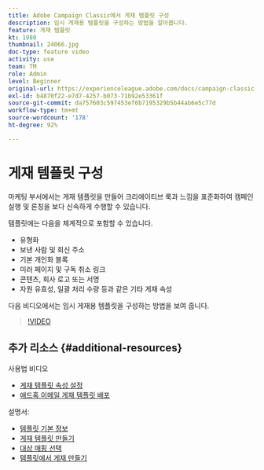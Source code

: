 ```yaml
---
title: Adobe Campaign Classic에서 게재 템플릿 구성
description: 임시 게재용 템플릿을 구성하는 방법을 알아봅니다.
feature: 게재 템플릿
kt: 1980
thumbnail: 24066.jpg
doc-type: feature video
activity: use
team: TM
role: Admin
level: Beginner
original-url: https://experienceleague.adobe.com/docs/campaign-classic-learn/tutorials/sending-messages/delivery-template-configuration.html
exl-id: b4870f22-e7d7-4257-b073-71b92e53361f
source-git-commit: da757603c597453ef6b7195329b5b44ab6e5c77d
workflow-type: tm+mt
source-wordcount: '178'
ht-degree: 92%

---
```


# 게재 템플릿 구성

마케팅 부서에서는 게재 템플릿을 만들어 크리에이티브 룩과 느낌을 표준화하여 캠페인 실행 및 론칭을 보다 신속하게 수행할 수 있습니다.

템플릿에는 다음을 체계적으로 포함할 수 있습니다.

* 유형화
* 보낸 사람 및 회신 주소
* 기본 개인화 블록
* 미러 페이지 및 구독 취소 링크
* 콘텐츠, 회사 로고 또는 서명
* 자원 유효성, 일괄 처리 수량 등과 같은 기타 게재 속성

다음 비디오에서는 임시 게재용 템플릿을 구성하는 방법을 보여 줍니다.

>[!VIDEO](https://video.tv.adobe.com/v/24066?quality=12)

## 추가 리소스 {#additional-resources}

사용법 비디오

* [게재 템플릿 속성 설정](/help/sending-messages/using-delivery-templates/setting-delivery-template-properties.md)
* [애드혹 이메일 게재 템플릿 배포](/help/sending-messages/using-delivery-templates/deploying-ad-hoc-email-delivery-template.md)

설명서:

* [템플릿 기본 정보](https://experienceleague.adobe.com/docs/campaign-classic/using/sending-messages/using-delivery-templates/about-templates.html?lang=ko)
* [게재 템플릿 만들기](https://experienceleague.adobe.com/docs/campaign-classic/using/sending-messages/using-delivery-templates/creating-a-delivery-template.html?lang=ko)
* [대상 매핑 선택](https://experienceleague.adobe.com/docs/campaign-classic/using/sending-messages/using-delivery-templates/selecting-a-target-mapping.html?lang=ko)
* [템플릿에서 게재 만들기](https://experienceleague.adobe.com/docs/campaign-classic/using/sending-messages/using-delivery-templates/creating-a-delivery-from-a-template.html?lang=ko)
